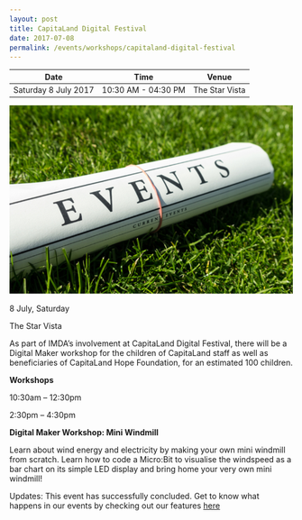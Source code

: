 ```yaml
---
layout: post
title: CapitaLand Digital Festival
date: 2017-07-08
permalink: /events/workshops/capitaland-digital-festival
---
```


| Date | Time | Venue |
|--------|---|---|
| Saturday 8 July 2017 | 10:30 AM - 04:30 PM |   The Star Vista |

![hi](/images/events/generic-event-image.jpg)

8 July, Saturday

The Star Vista

As part of IMDA’s involvement at CapitaLand Digital Festival, there will be a Digital Maker workshop for the children of CapitaLand staff as well as beneficiaries of CapitaLand Hope Foundation, for an estimated 100 children.

 

**Workshops**

10:30am – 12:30pm

2:30pm – 4:30pm

 

**Digital Maker Workshop: Mini Windmill**

Learn about wind energy and electricity by making your own mini windmill from scratch. Learn how to code a Micro:Bit to visualise the windspeed as a bar chart on its simple LED display and bring home your very own mini windmill!

Updates: This event has successfully concluded. Get to know what happens in our events by checking out our features <a href="" target="_blank">here</a>

